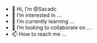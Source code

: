 - 👋 Hi, I’m @Sacadc
- 👀 I’m interested in ...
- 🌱 I’m currently learning ...
- 💞️ I’m looking to collaborate on ...
- 📫 How to reach me ...

<!---
Sacadc/Sacadc is a ✨ special ✨ repository because its `README.md` (this file) appears on your GitHub profile.
You can click the Preview link to take a look at your changes.
--->
